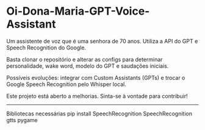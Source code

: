 # Oi-Dona-Maria-GPT-Voice-Assistant
Um assistente de voz que é uma senhora de 70 anos. Utiliza a API do GPT e Speech Recognition do Google.

Basta clonar o repositório e alterar as configs para determinar personalidade, wake word, modelo do GPT e saudações iniciais.

Possíveis evoluções: integrar com Custom Assistants (GPTs) e trocar o Google Speech Recognition pelo Whisper local.

Este projeto está aberto a melhorias. Sinta-se à vontade para contribuir!

-------------------------
Bibliotecas necessárias
pip install SpeechRecognition
SpeechRecognition
gtts
pygame

